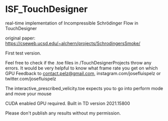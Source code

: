 # ISF_TouchDesigner
real-time implementation of Incompressible Schrödinger Flow in TouchDesigner

original paper: https://cseweb.ucsd.edu/~alchern/projects/SchrodingersSmoke/

First test version.

Feel free to check if the .toe files in /TouchDesignerProjects throw any errors.
It would be very helpful to know what frame rate you get on which GPU
Feedback to contact.pelz@gmail.com, instagram.com/josefluispelz or twitter.com/josefluispelz

The interactive_prescribed_velicity.toe expects you to go into perform mode and move your mouse

CUDA enabled GPU required. Built in TD version 2021.15800

Please don't publish any results without my permission.
